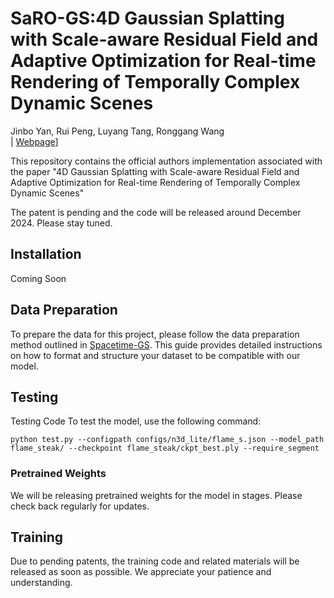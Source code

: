 # SaRO-GS:4D Gaussian Splatting with Scale-aware Residual Field and Adaptive Optimization for Real-time Rendering of Temporally Complex Dynamic Scenes
Jinbo Yan, Rui Peng, Luyang Tang, Ronggang Wang<br>
| [Webpage](https://yjb6.github.io/SaRO-GS.github.io/)]

This repository contains the official authors implementation associated with the paper "4D Gaussian Splatting with Scale-aware Residual Field and Adaptive Optimization for Real-time Rendering of Temporally Complex Dynamic Scenes"

The patent is pending and the code will be released around December 2024. Please stay tuned.

## Installation
Coming Soon
## Data Preparation
To prepare the data for this project, please follow the data preparation method outlined in [Spacetime-GS](https://github.com/oppo-us-research/SpacetimeGaussians?tab=readme-ov-file#processing-datasets). This guide provides detailed instructions on how to format and structure your dataset to be compatible with our model.

## Testing
Testing Code
To test the model, use the following command:

    python test.py --configpath configs/n3d_lite/flame_s.json --model_path flame_steak/ --checkpoint flame_steak/ckpt_best.ply --require_segment
### Pretrained Weights
We will be releasing pretrained weights for the model in stages. Please check back regularly for updates.

## Training
Due to pending patents, the training code and related materials will be released as soon as possible. We appreciate your patience and understanding.
